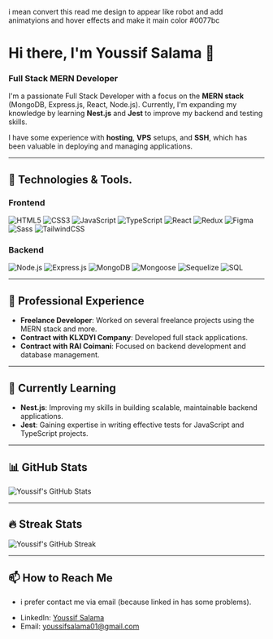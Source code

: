 i mean 
convert this read me design 
to appear like robot and add animatyions and hover effects and make it main color #0077bc

# Hi there, I'm Youssif Salama 👋

### Full Stack MERN Developer

I'm a passionate Full Stack Developer with a focus on the **MERN stack** (MongoDB, Express.js, React, Node.js). Currently, I'm expanding my knowledge by learning **Nest.js** and **Jest** to improve my backend and testing skills.

I have some experience with **hosting**, **VPS** setups, and **SSH**, which has been valuable in deploying and managing applications.

---

## 🔧 Technologies & Tools.

### Frontend
![HTML5](https://img.shields.io/badge/HTML5-orange?style=for-the-badge&logo=html5&logoColor=white)
![CSS3](https://img.shields.io/badge/CSS3-blue?style=for-the-badge&logo=css3&logoColor=white)
![JavaScript](https://img.shields.io/badge/JavaScript-yellow?style=for-the-badge&logo=javascript&logoColor=white)
![TypeScript](https://img.shields.io/badge/TypeScript-007ACC?style=for-the-badge&logo=typescript&logoColor=white)
![React](https://img.shields.io/badge/React-61DAFB?style=for-the-badge&logo=react&logoColor=white)
![Redux](https://img.shields.io/badge/Redux-764ABC?style=for-the-badge&logo=redux&logoColor=white)
![Figma](https://img.shields.io/badge/Figma-FF7262?style=for-the-badge&logo=figma&logoColor=white)
![Sass](https://img.shields.io/badge/Sass-CC6699?style=for-the-badge&logo=sass&logoColor=white)
![TailwindCSS](https://img.shields.io/badge/TailwindCSS-38B2AC?style=for-the-badge&logo=tailwind-css&logoColor=white)

### Backend
![Node.js](https://img.shields.io/badge/Node.js-339933?style=for-the-badge&logo=node-dot-js&logoColor=white)
![Express.js](https://img.shields.io/badge/Express.js-000000?style=for-the-badge&logo=express&logoColor=white)
![MongoDB](https://img.shields.io/badge/MongoDB-47A248?style=for-the-badge&logo=mongodb&logoColor=white)
![Mongoose](https://img.shields.io/badge/Mongoose-880000?style=for-the-badge&logo=mongoose&logoColor=white)
![Sequelize](https://img.shields.io/badge/Sequelize-52B0E7?style=for-the-badge&logo=sequelize&logoColor=white)
![SQL](https://img.shields.io/badge/SQL-003B57?style=for-the-badge&logo=postgresql&logoColor=white)

---

## 💼 Professional Experience
- **Freelance Developer**: Worked on several freelance projects using the MERN stack and more.
- **Contract with KLXDYI Company**: Developed full stack applications.
- **Contract with RAI Coimani**: Focused on backend development and database management.

---

## 📖 Currently Learning
- **Nest.js**: Improving my skills in building scalable, maintainable backend applications.
- **Jest**: Gaining expertise in writing effective tests for JavaScript and TypeScript projects.

---

## 📊 GitHub Stats
![Youssif's GitHub Stats](https://github-readme-stats.vercel.app/api?username=Youssif-Salama&show_icons=true&theme=radical)

---

## 🔥 Streak Stats
![Youssif's GitHub Streak](https://streak-stats.demolab.com?user=Youssif-Salama&theme=radical)

---

## 📫 How to Reach Me
* i prefer contact me via email (because linked in has some problems).
- LinkedIn: [Youssif Salama](https://www.linkedin.com/in/youssif-salama-039506244/)
- Email: [youssifsalama01@gmail.com](mailto:youssifsalama01@gmail.com)

